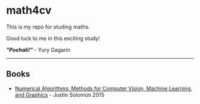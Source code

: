 # math4cv
This is my repo for studing maths. 

Good luck to me in this exciting study!

___"Poehali!"___ -  Yury Gagarin
___
## Books

- [Numerical Algorithms: Methods for Computer Vision, Machine Learning, and Graphics](https://people.csail.mit.edu/jsolomon/share/book/numerical_book.pdf) - Justin Solomon 2015
